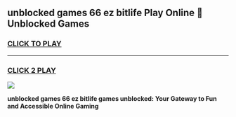 
## unblocked games 66 ez bitlife Play Online 👋 Unblocked Games
<h3>
<a href="https://premium.freeplayer.one?title=unblocked_games_66_ez_bitlife&ref=19F">CLICK TO PLAY</a></h3>
<hr>

<h3>
<a href="https://premium.freeplayer.one?title=unblocked_games_66_ez_bitlife&ref=19F">CLICK 2 PLAY</a>
  
</h3>

<a href="https://premium.freeplayer.one?title=unblocked_games_66_ez_bitlife&ref=19F"><img src="https://clearcache.store/games.png"></a>


**unblocked games 66 ez bitlife games unblocked: Your Gateway to Fun and Accessible Online Gaming**
